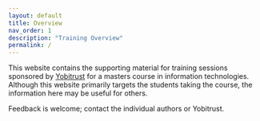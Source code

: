 ```yaml
---
layout: default
title: Overview
nav_order: 1
description: "Training Overview"
permalink: /
---
```


This website contains the supporting material for training sessions
sponsored by [Yobitrust](http://www.yobitrust.com/) for a masters
course in information technologies. Although this website primarily
targets the students taking the course, the information here may be
useful for others.

Feedback is welcome; contact the individual authors or Yobitrust.
